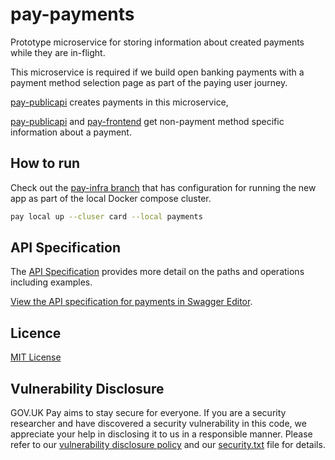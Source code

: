 # pay-payments

Prototype microservice for storing information about created payments while they are in-flight.

This microservice is required if we build open banking payments with a payment method selection page as part of the paying user journey. 

[pay-publicapi](https://github.com/alphagov/pay-publicapi) creates payments in this microservice,

[pay-publicapi](https://github.com/alphagov/pay-publicapi) and [pay-frontend](https://github.com/alphagov/pay-frontend) get non-payment method specific information about a payment.

## How to run

Check out the [pay-infra branch](https://github.com/alphagov/pay-infra/tree/new-payment-microservice-prototype) that has configuration for running the new app as part of the local Docker compose cluster.

```sh
pay local up --cluser card --local payments
```

## API Specification

The [API Specification](openapi/payments_spec.yaml) provides more detail on the paths and operations including examples.

[View the API specification for payments in Swagger Editor](https://editor.swagger.io/?url=https://raw.githubusercontent.com/stephencdaly/pay-payments/main/openapi/payments_spec.yaml).

## Licence

[MIT License](LICENSE)

## Vulnerability Disclosure

GOV.UK Pay aims to stay secure for everyone. If you are a security researcher and have discovered a security vulnerability in this code, we appreciate your help in disclosing it to us in a responsible manner. Please refer to our [vulnerability disclosure policy](https://www.gov.uk/help/report-vulnerability) and our [security.txt](https://vdp.cabinetoffice.gov.uk/.well-known/security.txt) file for details.
